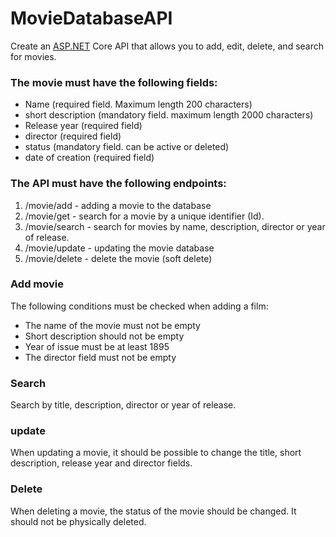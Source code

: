 # MovieDatabaseAPI

Create an [ASP.NET](http://ASP.NET) Core API that allows you to add, edit, delete, and search for movies.

### The movie must have the following fields:

- Name (required field. Maximum length 200 characters)
- short description (mandatory field. maximum length 2000 characters)
- Release year (required field)
- director (required field)
- status (mandatory field. can be active or deleted)
- date of creation (required field)

### The API must have the following endpoints:

1. /movie/add - adding a movie to the database
2. /movie/get - search for a movie by a unique identifier (Id).
3. /movie/search - search for movies by name, description, director or year of release.
4. /movie/update - updating the movie database
5. /movie/delete - delete the movie (soft delete)


### Add movie

The following conditions must be checked when adding a film:

- The name of the movie must not be empty
- Short description should not be empty
- Year of issue must be at least 1895
- The director field must not be empty

### Search

Search by title, description, director or year of release.

### update

When updating a movie, it should be possible to change the title, short description, release year and director fields.

### Delete

When deleting a movie, the status of the movie should be changed. It should not be physically deleted.
